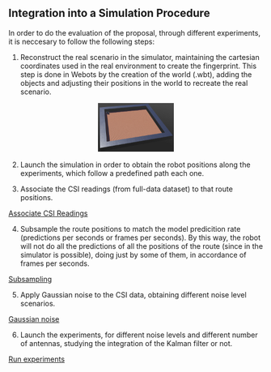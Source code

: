 ## Integration into a Simulation Procedure

In order to do the evaluation of the proposal, through different experiments, it is neccesary to follow the following steps:

1. Reconstruct the real scenario in the simulator, maintaining the cartesian coordinates used in the real environment to create the fingerprint. This step is done in Webots by the creation of the world (.wbt), adding the objects and adjusting their positions in the world to recreate the real scenario.

<div>
<p align = "center">
<img src="test_world_1.png" width="150">
</p>
</div>

2. Launch the simulation in order to obtain the robot positions along the experiments, which follow a predefined path each one.

3. Associate the CSI readings (from full-data dataset) to that route positions.

[Associate CSI Readings](CSI_data_to_route_pos.ipynb)

4. Subsample the route positions to match the model predicition rate (predictions per seconds or frames per seconds). By this way, the robot will not do all the predictions of all the positions of the route (since in the simulator is possible), doing just by some of them, in accordance of frames per seconds.

[Subsampling](subsampling.ipynb)

5. Apply Gaussian noise to the CSI data, obtaining different noise level scenarios.

[Gaussian noise](apply_noise.ipynb)

6. Launch the experiments, for different noise levels and different number of antennas, studying the integration of the Kalman filter or not.

[Run experiments](../src/test_cases_kalman_filter/test_cases_kalman_filter/run_experiments.py)